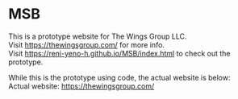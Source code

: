 # MSB
This is a prototype website for The Wings Group LLC.
<br>
Visit https://thewingsgroup.com/ for more info.
<br>
Visit https://reni-yeno-h.github.io/MSB/index.html to check out the prototype.

While this is the prototype using code, the actual website is below:
<br>
Actual website: https://thewingsgroup.com/
